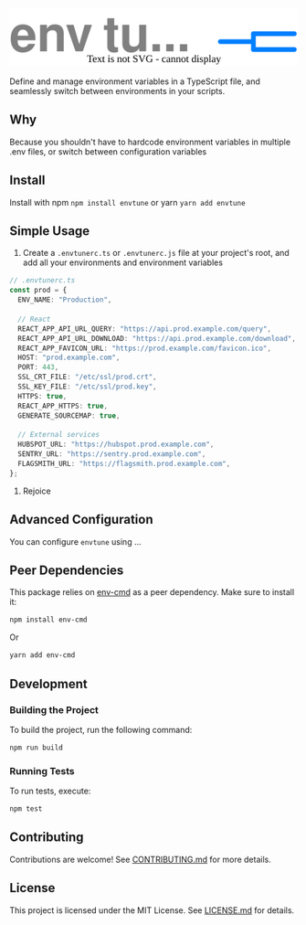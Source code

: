 ![envtune](./assets/envtuneLogo.drawio.svg)

Define and manage environment variables in a TypeScript file, and seamlessly switch between environments in your scripts.

## Why

Because you shouldn't have to hardcode environment variables in multiple .env files, or switch between configuration variables

<!-- ## Table of Contents

- [Table of Contents](#table-of-contents)
- [Usage](#usage)
- [Installation](#installation)
  - [Advanced Usage](#advanced-usage)-
- [Configuration](#configuration)
- [Peer Dependencies](#peer-dependencies)
- [Development](#development)
  - [Building the Project](#building-the-project)
  - [Running Tests](#running-tests)
- [Contributing](#contributing)
- [License](#license) -->

## Install

Install with npm `npm install envtune` or yarn `yarn add envtune`

## Simple Usage

1. Create a `.envtunerc.ts` or `.envtunerc.js` file at your project's root, and add all your environments and environment variables

```typescript
// .envtunerc.ts
const prod = {
  ENV_NAME: "Production",

  // React
  REACT_APP_API_URL_QUERY: "https://api.prod.example.com/query",
  REACT_APP_API_URL_DOWNLOAD: "https://api.prod.example.com/download",
  REACT_APP_FAVICON_URL: "https://prod.example.com/favicon.ico",
  HOST: "prod.example.com",
  PORT: 443,
  SSL_CRT_FILE: "/etc/ssl/prod.crt",
  SSL_KEY_FILE: "/etc/ssl/prod.key",
  HTTPS: true,
  REACT_APP_HTTPS: true,
  GENERATE_SOURCEMAP: true,

  // External services
  HUBSPOT_URL: "https://hubspot.prod.example.com",
  SENTRY_URL: "https://sentry.prod.example.com",
  FLAGSMITH_URL: "https://flagsmith.prod.example.com",
};
```

1. Rejoice

## Advanced Configuration

You can configure `envtune` using ...

## Peer Dependencies

This package relies on [env-cmd](https://www.npmjs.com/package/env-cmd) as a peer dependency. Make sure to install it:

```bash
npm install env-cmd
```

Or

```bash
yarn add env-cmd
```

## Development

### Building the Project

To build the project, run the following command:

```bash
npm run build
```

### Running Tests

To run tests, execute:

```bash
npm test
```

## Contributing

Contributions are welcome! See [CONTRIBUTING.md](CONTRIBUTING.md) for more details.

## License

This project is licensed under the MIT License. See [LICENSE.md](LICENSE.md) for details.
